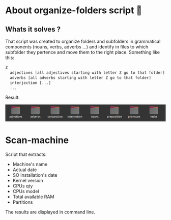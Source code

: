 # About organize-folders script :file_folder:

## Whats it solves ?

That script was created to organize folders and subfolders in grammatical components (nouns, verbs, adverbs ...) and identify in files to which subfolder they pertence and move them to the right place. Something like this:

```
Z 
  adjectives [all adjectives starting with letter Z go to that folder]
  adverbs [all adverbs starting with letter Z go to that folder]
  interjection [...]
  ...

```

Result:

<img src="../imgs/result-organize-folder-script.png">


# Scan-machine

Script that extracts:

- Machine's name
- Actual date
- SO Installation's date
- Kernel version
- CPUs qty
- CPUs model
- Total available RAM
- Partitions

The results are displayed in command line.
